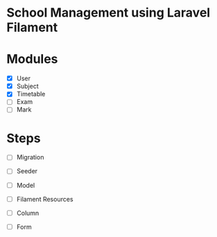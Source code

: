 # School Management using Laravel Filament

# Modules

- [x] User
- [x] Subject
- [x] Timetable
- [ ] Exam
- [ ] Mark

# Steps

- [ ] Migration
- [ ] Seeder
- [ ] Model
- [ ] Filament Resources
- [ ] Column
- [ ] Form


